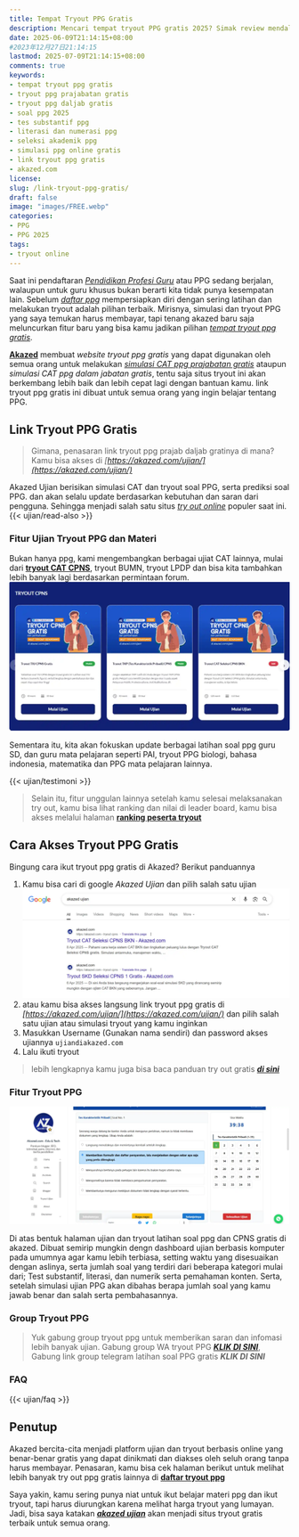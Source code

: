 ```yaml
---
title: Tempat Tryout PPG Gratis
description: Mencari tempat tryout PPG gratis 2025? Simak review mendalam Akazed.com, platform simulasi online untuk persiapan seleksi akademik PPG Prajabatan dan Dalam Jabatan (Daljab)
date: 2025-06-09T21:14:15+08:00 
#2023年12月27日21:14:15
lastmod: 2025-07-09T21:14:15+08:00 
comments: true
keywords: 
- tempat tryout ppg gratis
- tryout ppg prajabatan gratis
- tryout ppg daljab gratis
- soal ppg 2025
- tes substantif ppg
- literasi dan numerasi ppg
- seleksi akademik ppg
- simulasi ppg online gratis
- link tryout ppg gratis
- akazed.com
license: 
slug: /link-tryout-ppg-gratis/
draft: false
image: "images/FREE.webp"
categories:
- PPG
- PPG 2025
tags:
- tryout online
---
```

Saat ini pendaftaran *[Pendidikan Profesi Guru](/mengenal-apa-itu-ppg-guru/)* atau PPG sedang berjalan, walaupun untuk guru khusus bukan berarti kita tidak punya kesempatan lain. Sebelum *[daftar ppg](/cara-daftar-ppg-prajab-2025/)* mempersiapkan diri dengan sering latihan dan melakukan tryout adalah pilihan terbaik. Mirisnya, simulasi dan tryout PPG yang saya temukan harus membayar, tapi tenang akazed baru saja meluncurkan fitur baru yang bisa kamu jadikan pilihan *[tempat tryout ppg gratis](/link-tryout-ppg-gratis/)*.

**[Akazed](/)** membuat *website tryout ppg gratis* yang dapat digunakan oleh semua orang untuk melakukan *[simulasi CAT ppg prajabatan gratis](/ujian/ppg/tryout-ppg-prajab-pgsd/)* ataupun *simulasi CAT ppg dalam jabatan gratis*, tentu saja situs tryout ini akan berkembang lebih baik dan lebih cepat lagi dengan bantuan kamu. link tryout ppg gratis ini dibuat untuk semua orang yang ingin belajar tentang PPG.

## Link Tryout PPG Gratis
>Gimana, penasaran link tryout ppg prajab daljab gratinya di mana? Kamu bisa akses di *[https://akazed.com/ujian/](https://akazed.com/ujian/)*

Akazed Ujian berisikan simulasi CAT dan tryout soal PPG, serta prediksi soal PPG. dan akan selalu update berdasarkan kebutuhan dan saran dari pengguna. Sehingga menjadi salah satu situs *[try out online](/ujian/)* populer saat ini.
{{< ujian/read-also >}}

### Fitur Ujian Tryout PPG  dan Materi

Bukan hanya ppg, kami mengembangkan berbagai ujiat CAT lainnya, mulai dari **[tryout CAT CPNS](/ujian/cpns/tryout-cat-cpns-gratis/)**, tryout BUMN, tryout LPDP dan bisa kita tambahkan lebih banyak lagi berdasarkan permintaan forum.
![tryout cpns](images/trycpns.webp) 

Sementara itu, kita akan fokuskan update berbagai latihan soal ppg guru SD, dan guru mata pelajaran seperti PAI, tryout PPG biologi, bahasa indonesia, matematika dan PPG mata pelajaran lainnya. 

{{< ujian/testimoni >}}

>Selain itu, fitur unggulan lainnya setelah kamu selesai melaksanakan try out, kamu bisa lihat ranking dan nilai di leader board, kamu bisa akses melalui halaman **[ranking peserta tryout](/ujian/ranking-peserta-tryout/)**

## Cara Akses Tryout PPG Gratis
Bingung cara ikut tryout ppg gratis di Akazed? Berikut panduannya
1. Kamu bisa cari di google *Akazed Ujian* dan pilih salah satu ujian
![cara tryout ppg gratis](images/cara.webp)
2. atau kamu bisa akses langsung link tryout ppg gratis di *[https://akazed.com/ujian/](https://akazed.com/ujian/)* dan pilih salah satu ujian atau simulasi tryout yang kamu inginkan
3. Masukkan Username (Gunakan nama sendiri) dan password akses ujiannya `ujiandiakazed.com` 
4. Lalu ikuti tryout

>lebih lengkapnya kamu juga bisa baca panduan try out gratis ***[di sini](/ujian/cara-ikut-tryout-online-gratis/)***

### Fitur Tryout PPG
![dasboard ujian ppg gratis](images/dashboard.webp)

Di atas bentuk halaman ujian dan tryout latihan soal ppg dan CPNS gratis di akazed. Dibuat semirip mungkin dengn dashboard ujian berbasis komputer pada umumnya agar kamu lebih terbiasa, setting waktu yang disesuaikan dengan aslinya, serta jumlah soal yang terdiri dari beberapa kategori mulai dari; Test substantif, literasi, dan numerik serta pemahaman konten. Serta, setelah simulasi ujian PPG akan dibahas berapa jumlah soal yang kamu jawab benar dan salah serta pembahasannya.

### Group Tryout PPG 
> Yuk gabung group tryout ppg untuk memberikan saran dan infomasi lebih banyak ujian. Gabung group WA tryout PPG ***[KLIK DI SINI](https://chat.whatsapp.com/CxtsSVXqIw4IUdnxAor0of)***, Gabung link group telegram latihan soal PPG gratis ***KLIK DI SINI***


### FAQ
{{< ujian/faq >}}

## Penutup
Akazed bercita-cita menjadi platform ujian dan tryout berbasis online yang benar-benar gratis yang dapat dinikmati dan diakses oleh seluh orang tanpa harus membayar. Penasaran, kamu bisa cek halaman berikut untuk melihat lebih banyak try out ppg gratis lainnya di **[daftar tryout ppg](/categories/tryout-ppg/)**

Saya yakin, kamu sering punya niat untuk ikut belajar materi ppg dan ikut tryout, tapi  harus diurungkan karena melihat harga tryout yang lumayan. Jadi, bisa saya katakan ***[akazed ujian](/ujian/)*** akan menjadi situs tryout gratis terbaik untuk semua orang.
